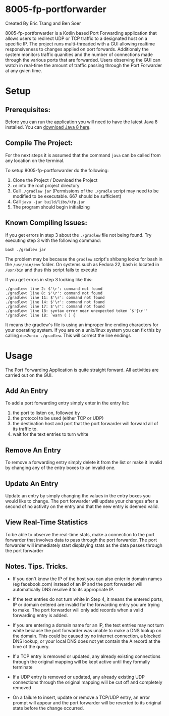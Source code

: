 # 8005-fp-portforwarder

Created By Eric Tsang and Ben Soer

8005-fp-portforwarder is a Kotlin based Port Forwarding application that allows users to redirect UDP or TCP
traffic to a designated host on a specific IP. The project runs multi-threaded with a GUI allowing realtime
responsiveness to changes applied on port forwards. Additionaly the system monitors traffic quanities and
the number of connections made through the various ports that are forwarded. Users observing the GUI can
watch in real-time the amount of traffic passing through the Port Forwarder at any gvien time.

# Setup

## Prerequisites:
Before you can run the application you will need to have the latest Java 8
installed. You can [download Java 8 here](http://www.oracle.com/technetwork/java/javase/downloads/jdk8-downloads-2133151.html).

## Compile The Project:
For the next steps it is assumed that the command `java` can be called 
from any location on the terminal.

To setup 8005-fp-portforwarder do the following:

 1. Clone the Project / Download the Project
 2. `cd` into the root project directory
 3. Call `./gradlew jar` (Permissions of the `./gradle` script may need to be modified to be executable. 667 should be sufficient)
 4. Call `java -jar build/libs/kfp.jar`
 5. The program should begin initializing

## Known Compiling Issues:
If you get errors in step 3 about the `./gradlew` file not being found. 
Try executing step 3 with the following command:
```
bash ./gradlew jar
```
The problem may be because the `gradlew` script's shibang looks for 
bash in the `/usr/bin/env` folder. On systems such as Fedora 22, bash
is located in `/usr/bin` and thus this script fails to execute

If you get errors in step 3 looking like this:
```
./gradlew: line 2: $'\r': command not found
./gradlew: line 8: $'\r': command not found
./gradlew: line 11: $'\r': command not found
./gradlew: line 14: $'\r': command not found
./gradlew: line 17: $'\r': command not found
./gradlew: line 18: syntax error near unexpected token `$'{\r''
'/gradlew: line 18: `warn ( ) {
```
It means the gradlew's file is using an improper line ending characters
for your operating system. If you are on a unix/linux system you can fix
this by calling `dos2unix ./gradlew`. This will correct the line endings

# Usage

The Port Forwarding Application is quite straight forward. All 
activities are carried out on the GUI.

## Add An Entry
To add a port forwarding entry simply enter in the entry list:

 1. the port to listen on, followed by
 2. the protocol to be used (either TCP or UDP) 
 3. the destination host and port that the port forwarder will forward all of its traffic to. 
 4. wait for the text entries to turn white

## Remove An Entry
To remove a forwarding entry simply delete it from the list or make it
invalid by changing any of the entry boxes to an invalid one.

## Update An Entry
Update an entry by simply changing the values in the entry boxes you would
like to change. The port forwarder will update your changes after a second
of no activity on the entry and that the new entry is deemed valid.

## View Real-Time Statistics
To be able to observe the real-time stats, make a connection to the port
forwarder that involves data to pass through the port forwarder. The
port forwarder will immediately start displaying stats as the data passes
through the port forwarder

## Notes. Tips. Tricks.
* If you don't know the IP of the host you can also enter in domain 
names (eg facebook.com) instead of an IP and the port forwarder will 
automatically DNS resolve it to its appropriate IP.

* If the text entries do not turn white in Step 4, it means the entered 
ports, IP or domain entered are invalid for the forwarding entry you 
are trying to make. The port forwarder will only add records when a 
valid forwarding entry is added. 

* If you are entering a domain name for an IP, the text entries may not 
turn white because the port forwarder was unable to make a DNS lookup
on the domain. This could be caused by no internet connection, a blocked
DNS lookup, or your local DNS does not yet contain the A record at the
time of the query.

* If a TCP entry is removed or updated, any already existing connections
through the original mapping will be kept active until they formally 
terminate

* If a UDP entry is removed or updated, any already existing UDP
connections through the original mapping will be cut off and completely
removed

* On a failure to insert, update or remove a TCP/UDP entry, an error 
prompt will appear and the port forwarder will be reverted to its 
original state before the change occurred.
